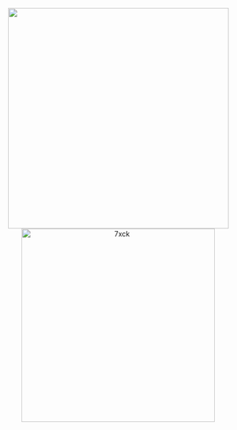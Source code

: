 <p align="center"> 
  <img src="https://github-readme-stats-sigma-five.vercel.app/api?username=7xck&show_icons=true&theme=dark&count_private=true" width="445" />
  <img src="https://github-readme-stats-sigma-five.vercel.app/api/top-langs/?username=7xck&hide=TeX,OpenEdge%20ABL&layout=compact&show_icons=true&theme=dark&count_private=true" alt="7xck" width="390"/>
  

</p>
